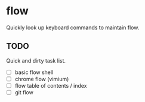 # flow

Quickly look up keyboard commands to maintain flow.

## TODO

Quick and dirty task list.

- [ ] basic flow shell
- [ ] chrome flow (vimium)
- [ ] flow table of contents / index
- [ ] git flow
